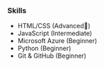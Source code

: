 ### Skills
- HTML/CSS (Advanced🌟)
- JavaScript (Intermediate)
- Microsoft Azure (Beginner)
- Python (Beginner)
- Git & GitHub (Beginner)
